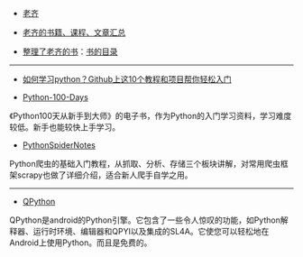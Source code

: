 - [老齐](https://github.com/qiwsir)

- [老齐的书籍、课程、文章汇总](https://github.com/qiwsir/itdiffer)

- [整理了老齐的书](https://github.com/looly/python-basic)：[书的目录](https://github.com/looly/python-basic/blob/master/SUMMARY.md)

<hr>

- [如何学习python？Github上这10个教程和项目帮你轻松入门](https://blog.csdn.net/weixin_49892805/article/details/134193061)

- [Python-100-Days](https://github.com/jackfrued/Python-100-Days)

《Python100天从新手到大师》的电子书，作为Python的入门学习资料，学习难度较低。新手也能较快上手学习。

- [PythonSpiderNotes](https://github.com/lining0806/PythonSpiderNotes)

Python爬虫的基础入门教程，从抓取、分析、存储三个板块讲解，对常用爬虫框架scrapy也做了详细介绍，适合新人爬手自学之用。

<hr>

- [QPython](https://github.com/qpython-android/qpython)

QPython是android的Python引擎。它包含了一些令人惊叹的功能，如Python解释器、运行时环境、编辑器和QPYI以及集成的SL4A。它使您可以轻松地在Android上使用Python。而且是免费的。

